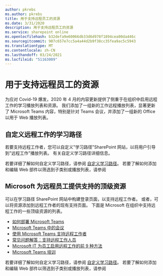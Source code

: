 ```yaml
---
author: pkrebs
ms.author: pkrebs
title: 用于支持远程员工的资源
ms.date: 3/31/2020
description: 用于支持远程员工的资源
ms.service: sharepoint online
ms.openlocfilehash: b32defa9e60066db33d6d978f1894cea00da446c
ms.sourcegitcommit: 907c657e7cc5a4a44d2b9f38cc35fea9ac5c5943
ms.translationtype: MT
ms.contentlocale: zh-CN
ms.lasthandoff: 03/24/2021
ms.locfileid: "51163009"
---
```

# <a name="resources-for-supporting-your-remote-workforce"></a>用于支持远程员工的资源
为应对 Covid-19 爆发，2020 年 4 月的内容更新提供了侧重于在组织中启用远程工作的学习播放列表和资源。 我们添加了一组新的工作远程播放列表，显著更新了 Microsoft Teams 内容，特别是针对 Teams 会议，并添加了一组新的 Office 以用于 Web 播放列表。 

## <a name="customize-learning-pathways-for-remote-work"></a>自定义远程工作的学习路径
若要支持远程工作者，您可以自定义"学习路径"SharePoint 网站，以将用户引导到"远程工作"播放列表。 有关自定义学习路径详细信息。

若要详细了解如何自定义学习路径，请参阅 [自定义学习路径](custom_overview.md)。 若要了解如何添加和编辑 Web 部件以筛选到子类别或播放列表，请参阅 

## <a name="top-resources-from-microsoft-for-supporting-your-remote-workforce"></a>Microsoft 为远程员工提供支持的顶级资源
可以在学习路径 SharePoint 网站中构建登录页面，以支持远程工作者。 或者，可以将资源添加到远程工作者的现有支持页面。 下面是 Microsoft 在组织中支持远程工作的一些顶级资源的列表。 
- [如何部署 Microsoft Teams](/microsoftteams/how-to-roll-out-teams)
- [Microsoft Teams 中的会议](/microsoftteams/deploy-meetings-microsoft-teams-landing-page)
- [使用 Microsoft Teams 支持远程工作者](/microsoftteams/support-remote-work-with-teams)
- [常见问题解答：支持远程工作人员](/microsoftteams/faq-support-remote-workforce)
- [Microsoft IT 为员工启用远程工作的前 9 种方法](https://www.microsoft.com/microsoft-365/blog/2020/03/12/top-9-ways-microsoft-it-enabling-remote-work-employees/)
- [Microsoft Teams 培训](/microsoftteams/training-microsoft-teams-landing-page)


若要详细了解如何自定义学习路径，请参阅 [自定义学习路径](custom_overview.md)。 若要了解如何添加和编辑 Web 部件以筛选到子类别或播放列表，请参阅 


